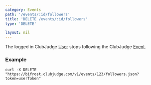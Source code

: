 ```yaml
---
category: Events
path: '/events/:id/followers'
title: 'DELETE /events/:id/followers'
type: 'DELETE'

layout: nil
---
```


The logged in ClubJudge [User](#/user-model) stops following the ClubJudge [Event](#/event-model).

### Example

```
curl -X DELETE "https://bifrost.clubjudge.com/v1/events/123/followers.json?token=userToken"
```


